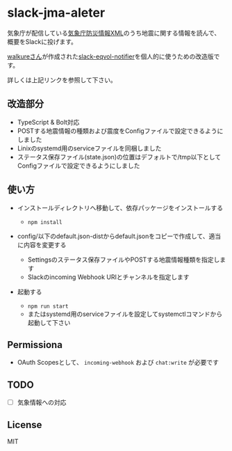 # slack-jma-aleter

気象庁が配信している[気象庁防災情報XML](http://xml.kishou.go.jp/)のうち地震に関する情報を読んで、概要をSlackに投げます。

[walkureさん](https://github.com/walkure)が作成された[slack-eqvol-notifier](https://github.com/walkure/slack-eqvol-notifier)を個人的に使うための改造版です。

詳しくは上記リンクを参照して下さい。

## 改造部分

- TypeScript & Bolt対応
- POSTする地震情報の種類および震度をConfigファイルで設定できるようにしました
- Linixのsystemd用のserviceファイルを同梱しました
- ステータス保存ファイル(state.json)の位置はデフォルトで/tmp以下としてConfigファイルで設定できるようにしました

## 使い方

- インストールディレクトリへ移動して、依存パッケージをインストールする

  - ` npm install `

- config/以下のdefault.json-distからdefault.jsonをコピーで作成して、適当に内容を変更する

  - Settingsのステータス保存ファイルやPOSTする地震情報種類を指定します
  - Slackのincoming Webhook URIとチャンネルを指定します

- 起動する

  - ` npm run start `
  - またはsystemd用のserviceファイルを設定してsystemctlコマンドから起動して下さい

## Permissiona

- OAuth Scopesとして、 `incoming-webhook` および `chat:write` が必要です

## TODO

- [ ] 気象情報への対応

## License

MIT
